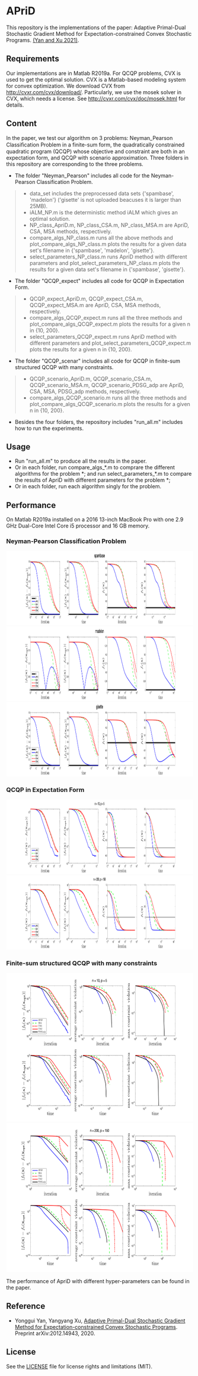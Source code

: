 # APriD

This repository is the implementations of the paper: Adaptive Primal-Dual Stochastic Gradient Method for Expectation-constrained Convex Stochastic Programs. [(Yan and Xu 2021)](#yan2020adaptive).

## Requirements
Our implementations are in Matlab R2019a. 
For QCQP problems, CVX is used to get the optimal solution. CVX is a Matlab-based modeling system for convex optimization. We download CVX from http://cvxr.com/cvx/download/. Particularly, we use the mosek solver in CVX, which needs a license. See http://cvxr.com/cvx/doc/mosek.html for details.

## Content 

In the paper, we test our algorithm on 3 problems: Neyman_Pearson Classiﬁcation Problem in a finite-sum form, the quadratically constrained quadratic program (QCQP) whose objective and constraint are both in an expectation form, and QCQP with scenario approximation. 
Three folders in this repository are corresponding to the three problems.

- The folder "Neyman_Pearson" includes all code for the Neyman-Pearson Classification Problem. 
> - data_set includes the preprocessed data sets {'spambase', 'madelon'} ('gisette' is not uploaded beacuses it is larger than 25MB). 
> - iALM_NP.m is the deterministic method iALM which gives an optimal  solution.
> - NP_class_ApriD.m, NP_class_CSA.m, NP_class_MSA.m  are ApriD, CSA, MSA methods, respectively.
> - compare_algs_NP_class.m runs all the above methods and plot_compare_algs_NP_class.m plots the results for a given data set's filename in {'spambase', 'madelon', 'gisette'}.
> - select_parameters_NP_class.m runs ApriD method with different parameters and plot_select_parameters_NP_class.m plots the results for a given data set's filename in {'spambase', 'gisette'}.

- The folder "QCQP_expect" includes all code for QCQP in Expectation Form.  
> - QCQP_expect_ApriD.m, QCQP_expect_CSA.m, QCQP_expect_MSA.m are ApriD, CSA, MSA methods, respectively.
> - compare_algs_QCQP_expect.m runs all the three methods and plot_compare_algs_QCQP_expect.m plots the results for a given n in {10, 200}.
> - select_parameters_QCQP_expect.m runs ApriD method with different parameters and plot_select_parameters_QCQP_expect.m plots the results for a given n in {10, 200}.

- The folder "QCQP_scenar" includes all code for QCQP in finite-sum structured QCQP with many constraints.  
> - QCQP_scenario_ApriD.m, QCQP_scenario_CSA.m, QCQP_scenario_MSA.m, QCQP_scenario_PDSG_adp are ApriD, CSA, MSA, PDSG_adp methods, respectively.
> - compare_algs_QCQP_scenario.m runs all the three methods and plot_compare_algs_QCQP_scenario.m plots the results for a given n in {10, 200}.


- Besides the four folders, the repository includes "run_all.m" includes how to run the experiments.

## Usage
- Run "run_all.m" to produce all the results in the paper. 
- Or in each folder, run compare_algs_\*.m to comprare the different algorithms for the problem \*; and run select_parameters_\*.m to compare the results of ApriD with different parameters for the problem \*;
- Or in each folder, run each algorithm singly for the problem.

## Performance
On Matlab R2019a installed on a 2016 13-inch MacBook Pro with one 2.9 GHz Dual-Core Intel Core i5 processor and 16 GB memory. 

### Neyman-Pearson Classification Problem

<img src="./Neyman_Pearson/spambase_ks_K_100000_alpha_10_10rho_10_gam_10_f1right_10prob7_1000eta_40.png"  width="800" height="200">
<img src="./Neyman_Pearson/madelon_ks_K_100000_alpha_10_10rho_10_gam_10_f1right_10prob6_1000eta_40.png"  width="800" height="200">
<img src="./Neyman_Pearson/gisette_ks_K_100000_alpha_10_10rho_10_gam_10_f1right_10prob6_1000eta_40.png"  width="800" height="200">

### QCQP in Expectation Form
<img src="./QCQP_expect/QCQP_exp_n_10_p_5_M_100000_N_100000_K_50000_alpha_10_rho_3_gam_10.png"  width="800" height="200">
<img src="./QCQP_expect/QCQP_exp_n_200_p_150_M_100000_N_100000_K_50000_alpha_10_rho_3_gam_10.png"  width="800" height="200">

### Finite-sum structured QCQP with many constraints
<img src="./QCQP_scenar/QCQP_scenario_n_10_p_5_M_10000_N_10000_K_50000_alpha_10_rho_3_gam_10.png"  width="600" height="400">
<img src="./QCQP_scenar/QCQP_scenario_n_200_p_150_M_10000_N_10000_K_50000_alpha_10_rho_3_gam_10.png"  width="600" height="400">
 
The performance of ApriD with different hyper-parameters can be found in the paper.

## Reference  
- <a name="yan2020adaptive"></a> Yonggui Yan, Yangyang Xu, [Adaptive Primal-Dual Stochastic Gradient Method for Expectation-constrained Convex Stochastic Programs](https://arxiv.org/abs/2012.14943). Preprint arXiv:2012.14943, 2020.
## License
See the [LICENSE](https://github.com/RPI-OPT/APriD/blob/main/LICENSE.txt) file for license rights and limitations (MIT).
